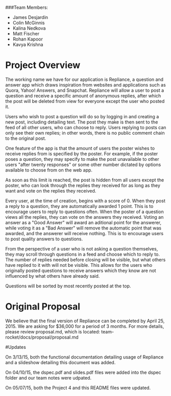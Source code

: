 ###Team Members:
  +  James Desjardin
  +  Colin McGinnis
  +  Kalina Nedkova
  +  Matt Fischer
  +  Rohan Kapoor
  +  Kavya Krishna


# Project Overview
The working name we have for our application is Repliance, a question and answer app which draws inspiration from websites and applications such as Quora, Yahoo! Answers, and Snapchat. Repliance will allow a user to post a question and receive a specific amount of anonymous replies, after which the post will be deleted from view for everyone except the user who posted it.

Users who wish to post a question will do so by logging in and creating a new post, including detailing text. The post they make is then sent to the feed of all other users, who can choose to reply. Users replying to posts can only see their own replies; in other words, there is no public comment chain to the original post.

One feature of the app is that the amount of users the poster wishes to receive replies from is specified by the poster. For example, if the poster poses a question, they may specify to make the post unavailable to other users "after twenty responses" or some other number dictated by options available to choose from on the web app. 

As soon as this limit is reached, the post is hidden from all users except the poster, who can look through the replies they received for as long as they want and vote on the replies they received.

Every user, at the time of creation, begins with a score of 0. When they post a reply to a question, they are automatically awarded 1 point. This is to encourage users to reply to questions often. When the poster of a question views all the replies, they can vote on the answers they received. Voting an answer as a "Good Answer" will award an aditional point for the answerer, while voting it as a "Bad Answer" will remove the automatic point that was awarded, and the answerer will receive nothing. This is to encourage users to post quality answers to questions.

From the perspective of a user who is not asking a question themselves, they may scroll through questions in a feed and choose which to reply to. The number of replies needed before closing will be visible, but what others have replied to it with will not be visible. This allows for the users who originally posted questions to receive answers which they know are not influenced by what others have already said.

Questions will be sorted by most recently posted at the top.

# Original Proposal

We believe that the final version of Repliance can be completed by April 25, 2015. We are asking for $36,000 for a period of 3 months. 
For more details, please review proposal.md, which is located: team-rocket/docs/proposal/proposal.md 

#Updates

On 3/13/15, both the functional documentation detailing usage of Repliance and a slideshow detailing this document was added.

On 04/10/15, the dspec.pdf and slides.pdf files were added into the dspec folder and our team notes were udpated.

On 05/07/15, both the Project 4 and this README files were updated.